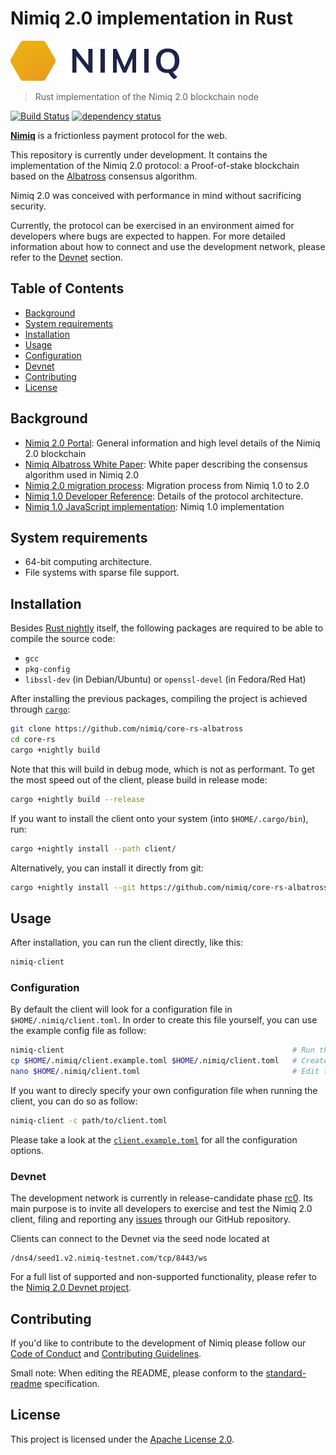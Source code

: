 # Nimiq 2.0 implementation in Rust

![nimiq](https://raw.githubusercontent.com/nimiq/designs/master/logo/RGB/colored/png/nimiq_logo_rgb_horizontal.png)

> Rust implementation of the Nimiq 2.0 blockchain node

[![Build Status](https://github.com/nimiq/core-rs-albatross/actions/workflows/build+test.yml/badge.svg?branch=albatross)](https://github.com/nimiq/core-rs-albatross/actions/workflows/build+test.yml?query=branch%3Aalbatross)
[![dependency status](https://deps.rs/repo/github/nimiq/core-rs-albatross/status.svg)](https://deps.rs/repo/github/nimiq/core-rs-albatross)

**[Nimiq](https://nimiq.com/)**  is a frictionless payment protocol for the web.

This repository is currently under development. It contains the implementation of the Nimiq 2.0 protocol:
a Proof-of-stake blockchain based on the [Albatross](https://arxiv.org/abs/1903.01589) consensus algorithm.

Nimiq 2.0 was conceived with performance in mind without sacrificing security.

Currently, the protocol can be exercised in an environment aimed for developers where bugs are expected to happen.
For more detailed information about how to connect and use the development network, please refer to the [Devnet](#devnet) section.

## Table of Contents

- [Background](#background)
- [System requirements](#system-requirements)
- [Installation](#installation)
- [Usage](#usage)
- [Configuration](#configuration)
- [Devnet](#devnet)
- [Contributing](#contributing)
- [License](#license)

## Background

- [Nimiq 2.0 Portal](https://www.nimiq.com/albatross/): General information and high level details of the Nimiq 2.0 blockchain
- [Nimiq Albatross White Paper](https://arxiv.org/abs/1903.01589): White paper describing the consensus algorithm used in Nimiq 2.0
- [Nimiq 2.0 migration process](https://www.nimiq.com/blog/nimiq-20-albatross-hard-fork-preparations/): Migration process from Nimiq 1.0 to 2.0
- [Nimiq 1.0 Developer Reference](https://nimiq-network.github.io/developer-reference/): Details of the protocol architecture.
- [Nimiq 1.0 JavaScript implementation](https://github.com/nimiq/core-js/): Nimiq 1.0 implementation


## System requirements
- 64-bit computing architecture.
- File systems with sparse file support.


## Installation

Besides [Rust nightly](https://www.rust-lang.org/learn/get-started#installing-rust) itself,
the following packages are required to be able to compile the source code:

- `gcc`
- `pkg-config`
- `libssl-dev` (in Debian/Ubuntu) or `openssl-devel` (in Fedora/Red Hat)


After installing the previous packages, compiling the project is achieved through [`cargo`](https://doc.rust-lang.org/cargo/):

```bash
git clone https://github.com/nimiq/core-rs-albatross
cd core-rs
cargo +nightly build
```

Note that this will build in debug mode, which is not as performant. 
To get the most speed out of the client, please build in release mode:

```bash
cargo +nightly build --release
```

If you want to install the client onto your system (into `$HOME/.cargo/bin`), run:

```bash
cargo +nightly install --path client/
```

Alternatively, you can install it directly from git:

```bash
cargo +nightly install --git https://github.com/nimiq/core-rs-albatross.git
```

## Usage

After installation, you can run the client directly, like this:

```bash
nimiq-client
```

### Configuration

By default the client will look for a configuration file in `$HOME/.nimiq/client.toml`. 
In order to create this file yourself, you can use the example config file as follow:

```bash
nimiq-client                                                   # Run the client. This will create the example config file.
cp $HOME/.nimiq/client.example.toml $HOME/.nimiq/client.toml   # Create your config from the example.
nano $HOME/.nimiq/client.toml                                  # Edit the config. Explanations are included in the file.
```

If you want to direcly specify your own configuration file when running the client, you can do so as follow:

```bash
nimiq-client -c path/to/client.toml
```

Please take a look at the [`client.example.toml`](lib/src/config/config_file/client.example.toml) for all the configuration options.

### Devnet

The development network is currently in release-candidate phase [rc0](https://github.com/nimiq/core-rs-albatross/releases/tag/v0.1.0-rc.0). Its main purpose is to invite all developers to exercise and test the Nimiq 2.0 client, filing and reporting any [issues](https://github.com/nimiq/core-rs-albatross/issues/new) through our GitHub repository.

Clients can connect to the Devnet via the seed node located at
```
/dns4/seed1.v2.nimiq-testnet.com/tcp/8443/ws
```

For a full list of supported and non-supported functionality, please refer to the [Nimiq 2.0 Devnet project](https://github.com/nimiq/core-rs-albatross/projects).

## Contributing

If you'd like to contribute to the development of Nimiq please follow our [Code of Conduct](/.github/CODE_OF_CONDUCT.md)
and [Contributing Guidelines](/.github/CONTRIBUTING.md).

Small note: When editing the README, please conform to the [standard-readme](https://github.com/RichardLitt/standard-readme) specification.

## License

This project is licensed under the [Apache License 2.0](./LICENSE.md).
